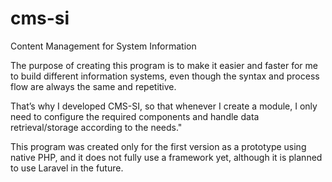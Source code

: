 # cms-si
Content Management for System Information

The purpose of creating this program is to make it easier and faster for me to build different information systems, even though the syntax and process flow are always the same and repetitive.

That’s why I developed CMS-SI, so that whenever I create a module, I only need to configure the required components and handle data retrieval/storage according to the needs."

This program was created only for the first version as a prototype using native PHP, and it does not fully use a framework yet, although it is planned to use Laravel in the future.
